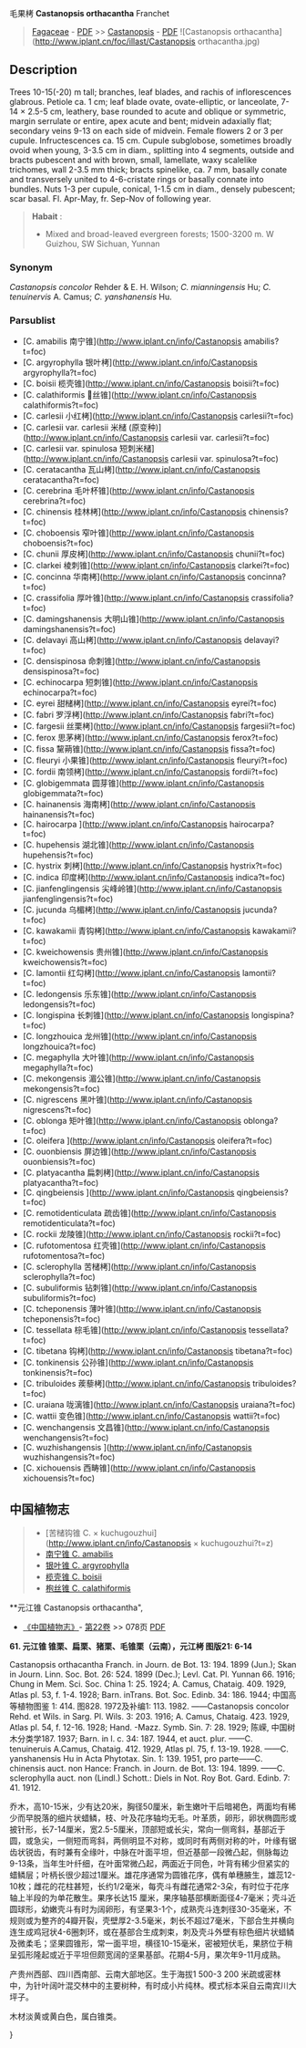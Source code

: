 毛果栲 **Castanopsis orthacantha** Franchet

> [Fagaceae](http://www.iplant.cn/info/Fagaceae?t=foc) - [PDF](http://www.iplant.cn/foc/pdf/Fagaceae.pdf) >> [Castanopsis](http://www.iplant.cn/info/Castanopsis?t=foc) - [PDF](http://www.iplant.cn/foc/pdf/Castanopsis.pdf)
![Castanopsis orthacantha](http://www.iplant.cn/foc/illast/Castanopsis orthacantha.jpg)

## Description

Trees 10-15(-20) m tall; branches, leaf blades, and rachis of inflorescences glabrous. Petiole ca. 1 cm; leaf blade ovate, ovate-elliptic, or lanceolate, 7-14 ×  2.5-5 cm, leathery, base rounded to acute and oblique or symmetric, margin serrulate or entire, apex acute and bent; midvein adaxially flat; secondary veins 9-13 on each side of midvein. Female flowers 2 or 3 per cupule. Infructescences ca. 15 cm. Cupule subglobose, sometimes broadly ovoid when young, 3-3.5 cm in diam., splitting into 4 segments, outside and bracts pubescent and with brown, small, lamellate, waxy scalelike trichomes, wall 2-3.5 mm thick; bracts spinelike, ca. 7 mm, basally conate and transversely united to 4-6-cristate rings or basally connate into bundles. Nuts 1-3 per cupule, conical, 1-1.5 cm in diam., densely pubescent; scar basal. Fl. Apr-May, fr. Sep-Nov of following year.

> **Habait** : 
>*  Mixed and broad-leaved evergreen forests; 1500-3200 m. W Guizhou, SW Sichuan, Yunnan

### Synonym
*Castanopsis concolor* Rehder & E. H. Wilson; *C. mianningensis* Hu; *C. tenuinervis* A. Camus; *C. yanshanensis* Hu.

### Parsublist

* [C.  amabilis  南宁锥](http://www.iplant.cn/info/Castanopsis amabilis?t=foc)
* [C.  argyrophylla  银叶栲](http://www.iplant.cn/info/Castanopsis argyrophylla?t=foc)
* [C.  boisii  榄壳锥](http://www.iplant.cn/info/Castanopsis boisii?t=foc)
* [C.  calathiformis  丝锥](http://www.iplant.cn/info/Castanopsis calathiformis?t=foc)
* [C.  carlesii  小红栲](http://www.iplant.cn/info/Castanopsis carlesii?t=foc)
* [C.  carlesii var. carlesii  米槠 (原变种)](http://www.iplant.cn/info/Castanopsis carlesii var. carlesii?t=foc)
* [C.  carlesii var. spinulosa  短刺米槠](http://www.iplant.cn/info/Castanopsis carlesii var. spinulosa?t=foc)
* [C.  ceratacantha  瓦山栲](http://www.iplant.cn/info/Castanopsis ceratacantha?t=foc)
* [C.  cerebrina  毛叶杯锥](http://www.iplant.cn/info/Castanopsis cerebrina?t=foc)
* [C.  chinensis  桂林栲](http://www.iplant.cn/info/Castanopsis chinensis?t=foc)
* [C.  choboensis  窄叶锥](http://www.iplant.cn/info/Castanopsis choboensis?t=foc)
* [C.  chunii  厚皮栲](http://www.iplant.cn/info/Castanopsis chunii?t=foc)
* [C.  clarkei  棱刺锥](http://www.iplant.cn/info/Castanopsis clarkei?t=foc)
* [C.  concinna  华南栲](http://www.iplant.cn/info/Castanopsis concinna?t=foc)
* [C.  crassifolia  厚叶锥](http://www.iplant.cn/info/Castanopsis crassifolia?t=foc)
* [C.  damingshanensis  大明山锥](http://www.iplant.cn/info/Castanopsis damingshanensis?t=foc)
* [C.  delavayi  高山栲](http://www.iplant.cn/info/Castanopsis delavayi?t=foc)
* [C.  densispinosa  命刺锥](http://www.iplant.cn/info/Castanopsis densispinosa?t=foc)
* [C.  echinocarpa  短刺锥](http://www.iplant.cn/info/Castanopsis echinocarpa?t=foc)
* [C.  eyrei  甜槠栲](http://www.iplant.cn/info/Castanopsis eyrei?t=foc)
* [C.  fabri  罗浮栲](http://www.iplant.cn/info/Castanopsis fabri?t=foc)
* [C.  fargesii  丝栗栲](http://www.iplant.cn/info/Castanopsis fargesii?t=foc)
* [C.  ferox  思茅栲](http://www.iplant.cn/info/Castanopsis ferox?t=foc)
* [C.  fissa  黧蒴锥](http://www.iplant.cn/info/Castanopsis fissa?t=foc)
* [C.  fleuryi  小果锥](http://www.iplant.cn/info/Castanopsis fleuryi?t=foc)
* [C.  fordii  南领栲](http://www.iplant.cn/info/Castanopsis fordii?t=foc)
* [C.  globigemmata  圆芽锥](http://www.iplant.cn/info/Castanopsis globigemmata?t=foc)
* [C.  hainanensis  海南栲](http://www.iplant.cn/info/Castanopsis hainanensis?t=foc)
* [C.  hairocarpa  ](http://www.iplant.cn/info/Castanopsis hairocarpa?t=foc)
* [C.  hupehensis  湖北锥](http://www.iplant.cn/info/Castanopsis hupehensis?t=foc)
* [C.  hystrix  刺栲](http://www.iplant.cn/info/Castanopsis hystrix?t=foc)
* [C.  indica  印度栲](http://www.iplant.cn/info/Castanopsis indica?t=foc)
* [C.  jianfenglingensis  尖峰岭锥](http://www.iplant.cn/info/Castanopsis jianfenglingensis?t=foc)
* [C.  jucunda  乌楣栲](http://www.iplant.cn/info/Castanopsis jucunda?t=foc)
* [C.  kawakamii  青钩栲](http://www.iplant.cn/info/Castanopsis kawakamii?t=foc)
* [C.  kweichowensis  贵州锥](http://www.iplant.cn/info/Castanopsis kweichowensis?t=foc)
* [C.  lamontii  红勾栲](http://www.iplant.cn/info/Castanopsis lamontii?t=foc)
* [C.  ledongensis  乐东锥](http://www.iplant.cn/info/Castanopsis ledongensis?t=foc)
* [C.  longispina  长刺锥](http://www.iplant.cn/info/Castanopsis longispina?t=foc)
* [C.  longzhouica  龙州锥](http://www.iplant.cn/info/Castanopsis longzhouica?t=foc)
* [C.  megaphylla  大叶锥](http://www.iplant.cn/info/Castanopsis megaphylla?t=foc)
* [C.  mekongensis  湄公锥](http://www.iplant.cn/info/Castanopsis mekongensis?t=foc)
* [C.  nigrescens  黑叶锥](http://www.iplant.cn/info/Castanopsis nigrescens?t=foc)
* [C.  oblonga  矩叶锥](http://www.iplant.cn/info/Castanopsis oblonga?t=foc)
* [C.  oleifera  ](http://www.iplant.cn/info/Castanopsis oleifera?t=foc)
* [C.  ouonbiensis  屏边锥](http://www.iplant.cn/info/Castanopsis ouonbiensis?t=foc)
* [C.  platyacantha  扁刺栲](http://www.iplant.cn/info/Castanopsis platyacantha?t=foc)
* [C.  qingbeiensis  ](http://www.iplant.cn/info/Castanopsis qingbeiensis?t=foc)
* [C.  remotidenticulata  疏齿锥](http://www.iplant.cn/info/Castanopsis remotidenticulata?t=foc)
* [C.  rockii  龙陵锥](http://www.iplant.cn/info/Castanopsis rockii?t=foc)
* [C.  rufotomentosa  红壳锥](http://www.iplant.cn/info/Castanopsis rufotomentosa?t=foc)
* [C.  sclerophylla  苦槠栲](http://www.iplant.cn/info/Castanopsis sclerophylla?t=foc)
* [C.  subuliformis  钻刺锥](http://www.iplant.cn/info/Castanopsis subuliformis?t=foc)
* [C.  tcheponensis  薄叶锥](http://www.iplant.cn/info/Castanopsis tcheponensis?t=foc)
* [C.  tessellata  棕毛锥](http://www.iplant.cn/info/Castanopsis tessellata?t=foc)
* [C.  tibetana  钩栲](http://www.iplant.cn/info/Castanopsis tibetana?t=foc)
* [C.  tonkinensis  公孙锥](http://www.iplant.cn/info/Castanopsis tonkinensis?t=foc)
* [C.  tribuloides  蒺藜栲](http://www.iplant.cn/info/Castanopsis tribuloides?t=foc)
* [C.  uraiana  咙漓锥](http://www.iplant.cn/info/Castanopsis uraiana?t=foc)
* [C.  wattii  变色锥](http://www.iplant.cn/info/Castanopsis wattii?t=foc)
* [C.  wenchangensis  文昌锥](http://www.iplant.cn/info/Castanopsis wenchangensis?t=foc)
* [C.  wuzhishangensis  ](http://www.iplant.cn/info/Castanopsis wuzhishangensis?t=foc)
* [C.  xichouensis  西畴锥](http://www.iplant.cn/info/Castanopsis xichouensis?t=foc)

## 中国植物志

> * [苦槠钩锥  C.  × kuchugouzhui](http://www.iplant.cn/info/Castanopsis × kuchugouzhui?t=z)
> * [南宁锥  C.  amabilis](Castanopsis-amabilis-南宁锥.md)
> * [银叶锥  C.  argyrophylla](Castanopsis-argyrophylla-银叶栲.md)
> * [榄壳锥  C.  boisii](Castanopsis-boisii-榄壳锥.md)
> * [枹丝锥  C.  calathiformis](Castanopsis-calathiformis-枹丝锥.md)

**元江锥 Castanopsis orthacantha",

* [《中国植物志》](http://www.iplant.cn/frps)- [第22卷](http://www.iplant.cn/frps/vol/22) >> 078页 [PDF](http://www.iplant.cn/frps/pdf/22/078.pdf)

**61. 元江锥 锥栗、扁栗、猪栗、毛锥栗（云南），元江栲 图版21: 6-14**

Castanopsis orthacantha Franch. in Journ. de Bot. 13: 194. 1899 (Jun.); Skan in Journ. Linn. Soc. Bot. 26: 524. 1899 (Dec.); Levl. Cat. Pl. Yunnan 66. 1916; Chung in Mem. Sci. Soc. China 1: 25. 1924; A. Camus, Chataig. 409. 1929, Atlas pl. 53, f. 1-4. 1928; Barn. inTrans. Bot. Soc. Edinb. 34: 186. 1944; 中国高等植物图鉴 1: 414. 图828. 1972及补编1: 113. 1982. ——Castanopsis concolor Rehd. et Wils. in Sarg. Pl. Wils. 3: 203. 1916; A. Camus, Chataig. 423. 1929, Atlas pl. 54, f. 12-16. 1928; Hand. -Mazz. Symb. Sin. 7: 28. 1929; 陈嵘, 中国树木分类学187. 1937; Barn. in l. c. 34: 187. 1944, et auct. plur. ——C. tenuineruis A.Camus, Chataig. 412. 1929, Atlas pl. 75, f. 13-19. 1928. ——C. yanshanensis Hu in Acta Phytotax. Sin. 1: 139. 1951, pro parte——C. chinensis auct. non Hance: Franch. in Journ. de Bot. 13: 194. 1899. ——C. sclerophylla auct. non (Lindl.) Schott.: Diels in Not. Roy Bot. Gard. Edinb. 7: 41. 1912.

乔木，高10-15米，少有达20米，胸径50厘米，新生嫩叶干后暗褐色，两面均有稀少而早脱落的细片状蜡鳞，枝、叶及花序轴均无毛。叶革质，卵形，卵状椭圆形或披针形，长7-14厘米，宽2.5-5厘米，顶部短或长尖，常向一侧弯斜，基部近于圆，或急尖，一侧短而弯斜，两侧明显不对称，或同时有两侧对称的叶，叶缘有锯齿状锐齿，有时兼有全缘叶，中脉在叶面平坦，但近基部一段微凸起，侧脉每边9-13条，当年生叶纤细，在叶面常微凸起，两面近于同色，叶背有稀少但紧实的蜡鳞层；叶柄长很少超过1厘米。雄花序通常为圆锥花序，偶有单穗腋生，雄蕊12-10枚；雌花的花柱甚短，长约1/2毫米，每壳斗有雌花通常2-3朵，有时位于花序轴上半段的为单花散生。果序长达15 厘米，果序轴基部横断面径4-7毫米；壳斗近圆球形，幼嫩壳斗有时为阔卵形，有坚果3-1个，成熟壳斗连刺径30-35毫米，不规则或为整齐的4瓣开裂，壳壁厚2-3.5毫米，刺长不超过7毫米，下部合生并横向连生成鸡冠状4-6圈刺环，或在基部合生成刺束，刺及壳斗外壁有棕色细片状蜡鳞及微柔毛；坚果圆锥形，常一面平坦，横径10-15毫米，密被短伏毛，果脐位于稍呈弧形隆起或近于平坦但颇宽阔的坚果基部。花期4-5月，果次年9-11月成熟。

产贵州西部、四川西南部、云南大部地区。生于海拔1 500-3 200 米疏或密林中，为针叶阔叶混交林中的主要树种，有时成小片纯林。模式标本采自云南宾川大坪子。

木材淡黄或黄白色，属白锥类。

}